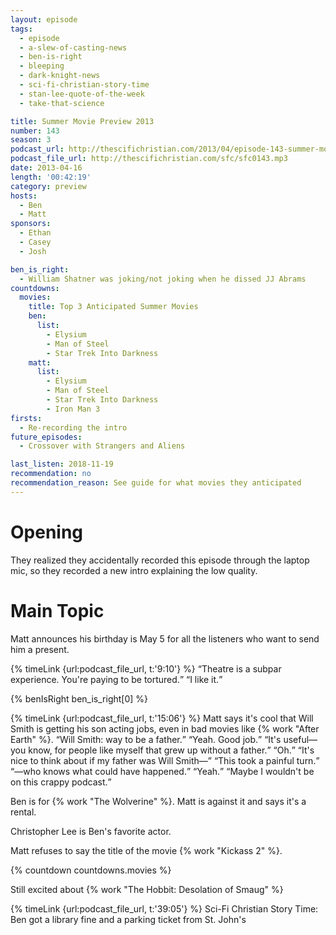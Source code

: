 ```yaml
---
layout: episode
tags:
  - episode
  - a-slew-of-casting-news
  - ben-is-right
  - bleeping
  - dark-knight-news
  - sci-fi-christian-story-time
  - stan-lee-quote-of-the-week
  - take-that-science

title: Summer Movie Preview 2013
number: 143
season: 3
podcast_url: http://thescifichristian.com/2013/04/episode-143-summer-movie-preview-2013/
podcast_file_url: http://thescifichristian.com/sfc/sfc0143.mp3
date: 2013-04-16
length: '00:42:19'
category: preview
hosts:
  - Ben
  - Matt
sponsors:
  - Ethan
  - Casey
  - Josh

ben_is_right:
  - William Shatner was joking/not joking when he dissed JJ Abrams
countdowns:
  movies:
    title: Top 3 Anticipated Summer Movies
    ben:
      list:
        - Elysium
        - Man of Steel
        - Star Trek Into Darkness
    matt: 
      list:
        - Elysium
        - Man of Steel
        - Star Trek Into Darkness
        - Iron Man 3
firsts:
  - Re-recording the intro
future_episodes:
  - Crossover with Strangers and Aliens

last_listen: 2018-11-19
recommendation: no
recommendation_reason: See guide for what movies they anticipated
---
```

# Opening
They realized they accidentally recorded this episode through the laptop mic, so they recorded a new intro explaining the low quality.



# Main Topic
Matt announces his birthday is May 5 for all the listeners who want to send him a present.

<div class="quote">
  {% timeLink {url:podcast_file_url, t:'9:10'} %}
  <q class="ben">Theatre is a subpar experience. You're paying to be tortured.</q>
  <q class="matt">I like it.</q>
</div>

{% benIsRight ben_is_right[0] %}

<div class="quote">
  {% timeLink {url:podcast_file_url, t:'15:06'} %}
  <span class="quote-context is-size-6">Matt says it's cool that Will Smith is getting his son acting jobs, even in bad movies like {% work "After Earth" %}.</span>
  <q class="matt">Will Smith: way to be a father.</q>
  <q class="ben">Yeah. Good job.</q>
  <q class="matt">It's useful—you know, for people like myself that grew up without a father.</q>
  <q class="ben">Oh.</q>
  <q class="matt">It's nice to think about if my father was Will Smith—</q>
  <q class="ben">This took a painful turn.</q>
  <q class="matt">—who knows what could have happened.</q>
  <q class="ben">Yeah.</q>
  <q class="matt">Maybe I wouldn't be on this crappy podcast.</q>
</div>

Ben is for {% work "The Wolverine" %}. Matt is against it and says it's a rental. 

Christopher Lee is Ben's favorite actor.

Matt refuses to say the title of the movie {% work "Kickass 2" %}.

{% countdown countdowns.movies %}

Still excited about {% work "The Hobbit: Desolation of Smaug" %}

{% timeLink {url:podcast_file_url, t:'39:05'} %} Sci-Fi Christian Story Time: Ben got a library fine and a parking ticket from St. John's